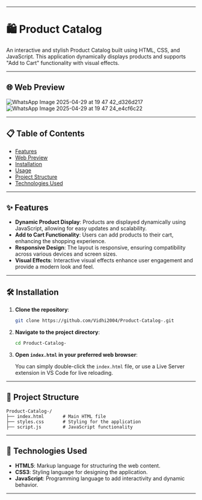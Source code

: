 
---

# 🛍️ Product Catalog

An interactive and stylish Product Catalog built using HTML, CSS, and JavaScript. This application dynamically displays products and supports "Add to Cart" functionality with visual effects.

---

## 🌐 Web Preview

![WhatsApp Image 2025-04-29 at 19 47 42_d326d217](https://github.com/user-attachments/assets/036dee98-15de-4146-ab4f-07a3082ee1ef)
![WhatsApp Image 2025-04-29 at 19 47 24_e4cf6c22](https://github.com/user-attachments/assets/2405dc2f-938b-4fb7-8fec-b7deb74ec8ae)




---

## 📋 Table of Contents

- [Features](#features)  
- [Web Preview](#web-preview)  
- [Installation](#installation)  
- [Usage](#usage)  
- [Project Structure](#project-structure)  
- [Technologies Used](#technologies-used)  

---

## ✨ Features

- **Dynamic Product Display**: Products are displayed dynamically using JavaScript, allowing for easy updates and scalability.  
- **Add to Cart Functionality**: Users can add products to their cart, enhancing the shopping experience.  
- **Responsive Design**: The layout is responsive, ensuring compatibility across various devices and screen sizes.  
- **Visual Effects**: Interactive visual effects enhance user engagement and provide a modern look and feel.

---

## 🛠 Installation

1. **Clone the repository**:

   ```bash
   git clone https://github.com/Vidhi2004/Product-Catalog-.git
   ```

2. **Navigate to the project directory**:

   ```bash
   cd Product-Catalog-
   ```

3. **Open `index.html` in your preferred web browser**:

   You can simply double-click the `index.html` file, or use a Live Server extension in VS Code for live reloading.

---

## 📂 Project Structure

```
Product-Catalog-/
├── index.html       # Main HTML file
├── styles.css       # Styling for the application
├── script.js        # JavaScript functionality
```

---

## 🧰 Technologies Used

- **HTML5**: Markup language for structuring the web content.  
- **CSS3**: Styling language for designing the application.  
- **JavaScript**: Programming language to add interactivity and dynamic behavior.

---

